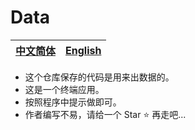 # Data
|[中文简体](https://github.com/zjx-kimi/Test-Data-Generator/tree/zh-cn)|[English](https://github.com/zjx-kimi/Test-Data-Generator/tree/en)|
|:-:|:-:|
- 这个仓库保存的代码是用来出数据的。
- 这是一个终端应用。
- 按照程序中提示做即可。
- 作者编写不易，请给一个 Star ⭐ 再走吧...
